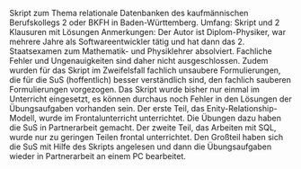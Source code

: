 Skript zum Thema relationale Datenbanken des kaufmännischen Berufskollegs 2 oder BKFH in Baden-Württemberg.
Umfang: Skript und 2 Klausuren mit Lösungen
Anmerkungen: Der Autor ist Diplom-Physiker, war mehrere Jahre als Softwareentwickler tätig und hat dann das 2. Staatsexamen zum Mathematik- und Physiklehrer absolviert. Fachliche Fehler und Ungenauigkeiten sind daher nicht ausgeschlossen. Zudem wurden für das Skript im Zweifelsfall fachlich unsaubere Formulierungen, die für die SuS (hoffentlich) besser verständlich sind, den fachlich sauberen Formulierungen vorgezogen.
Das Skript wurde bisher nur einmal im Unterricht eingesetzt, es können durchaus noch Fehler in den Lösungen der Übungsaufgaben vorhanden sein. 
Der erste Teil, das Enity-Relationship-Modell, wurde im Frontalunterricht unterrichtet. Die Übungen dazu haben die SuS in Partnerarbeit gemacht. Der zweite Teil, das Arbeiten mit SQL, wurde nur zu geringen Teilen frontal unterrichtet. Den Großteil haben sich die SuS mit Hilfe des Skripts angelesen und dann die Übungsaufgaben wieder in Partnerarbeit an einem PC bearbeitet.
